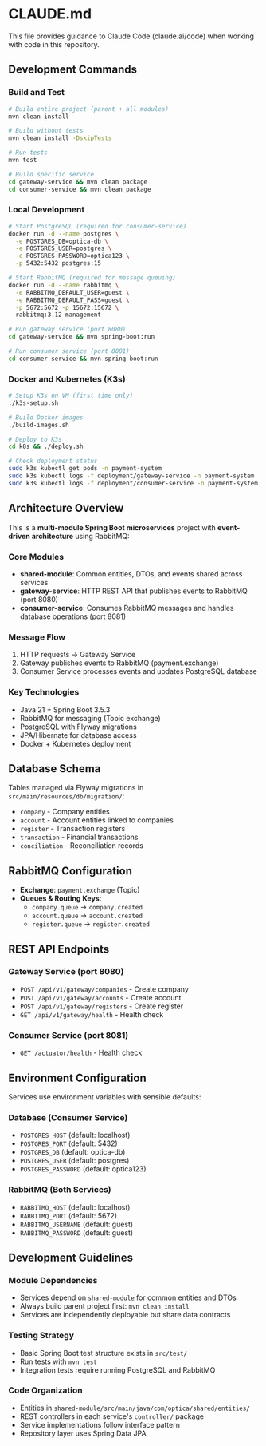 # CLAUDE.md

This file provides guidance to Claude Code (claude.ai/code) when working with code in this repository.

## Development Commands

### Build and Test
```bash
# Build entire project (parent + all modules)
mvn clean install

# Build without tests
mvn clean install -DskipTests

# Run tests
mvn test

# Build specific service
cd gateway-service && mvn clean package
cd consumer-service && mvn clean package
```

### Local Development
```bash
# Start PostgreSQL (required for consumer-service)
docker run -d --name postgres \
  -e POSTGRES_DB=optica-db \
  -e POSTGRES_USER=postgres \
  -e POSTGRES_PASSWORD=optica123 \
  -p 5432:5432 postgres:15

# Start RabbitMQ (required for message queuing)
docker run -d --name rabbitmq \
  -e RABBITMQ_DEFAULT_USER=guest \
  -e RABBITMQ_DEFAULT_PASS=guest \
  -p 5672:5672 -p 15672:15672 \
  rabbitmq:3.12-management

# Run gateway service (port 8080)
cd gateway-service && mvn spring-boot:run

# Run consumer service (port 8081)
cd consumer-service && mvn spring-boot:run
```

### Docker and Kubernetes (K3s)
```bash
# Setup K3s on VM (first time only)
./k3s-setup.sh

# Build Docker images
./build-images.sh

# Deploy to K3s
cd k8s && ./deploy.sh

# Check deployment status
sudo k3s kubectl get pods -n payment-system
sudo k3s kubectl logs -f deployment/gateway-service -n payment-system
sudo k3s kubectl logs -f deployment/consumer-service -n payment-system
```

## Architecture Overview

This is a **multi-module Spring Boot microservices** project with **event-driven architecture** using RabbitMQ:

### Core Modules
- **shared-module**: Common entities, DTOs, and events shared across services
- **gateway-service**: HTTP REST API that publishes events to RabbitMQ (port 8080)
- **consumer-service**: Consumes RabbitMQ messages and handles database operations (port 8081)

### Message Flow
1. HTTP requests → Gateway Service
2. Gateway publishes events to RabbitMQ (payment.exchange)
3. Consumer Service processes events and updates PostgreSQL database

### Key Technologies
- Java 21 + Spring Boot 3.5.3
- RabbitMQ for messaging (Topic exchange)
- PostgreSQL with Flyway migrations
- JPA/Hibernate for database access
- Docker + Kubernetes deployment

## Database Schema

Tables managed via Flyway migrations in `src/main/resources/db/migration/`:
- `company` - Company entities
- `account` - Account entities linked to companies
- `register` - Transaction registers
- `transaction` - Financial transactions
- `conciliation` - Reconciliation records

## RabbitMQ Configuration

- **Exchange**: `payment.exchange` (Topic)
- **Queues & Routing Keys**:
  - `company.queue` → `company.created`
  - `account.queue` → `account.created` 
  - `register.queue` → `register.created`

## REST API Endpoints

### Gateway Service (port 8080)
- `POST /api/v1/gateway/companies` - Create company
- `POST /api/v1/gateway/accounts` - Create account  
- `POST /api/v1/gateway/registers` - Create register
- `GET /api/v1/gateway/health` - Health check

### Consumer Service (port 8081)
- `GET /actuator/health` - Health check

## Environment Configuration

Services use environment variables with sensible defaults:

### Database (Consumer Service)
- `POSTGRES_HOST` (default: localhost)
- `POSTGRES_PORT` (default: 5432)
- `POSTGRES_DB` (default: optica-db)
- `POSTGRES_USER` (default: postgres)
- `POSTGRES_PASSWORD` (default: optica123)

### RabbitMQ (Both Services)
- `RABBITMQ_HOST` (default: localhost)
- `RABBITMQ_PORT` (default: 5672)
- `RABBITMQ_USERNAME` (default: guest)
- `RABBITMQ_PASSWORD` (default: guest)

## Development Guidelines

### Module Dependencies
- Services depend on `shared-module` for common entities and DTOs
- Always build parent project first: `mvn clean install`
- Services are independently deployable but share data contracts

### Testing Strategy
- Basic Spring Boot test structure exists in `src/test/`
- Run tests with `mvn test`
- Integration tests require running PostgreSQL and RabbitMQ

### Code Organization
- Entities in `shared-module/src/main/java/com/optica/shared/entities/`
- REST controllers in each service's `controller/` package
- Service implementations follow interface pattern
- Repository layer uses Spring Data JPA